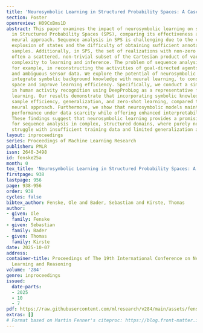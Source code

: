 ```yaml
---
title: 'Neurosymbolic Learning in Structured Probability Spaces: A Case Study'
section: Poster
openreview: H09CxBms1D
abstract: This paper examines the impact of neurosymbolic learning on sequence analysis
  in Structured Probability Spaces (SPS), comparing its effectiveness against a purely
  neural approach. Sequence analysis in SPS is challenging due to the combinatorial
  explosion of states and the difficulty of obtaining sufficient annotated training
  samples. Additionally, in SPS, the set of realizations with non-zero support is
  often a scattered, non-trivial subset of the Cartesian product of variables, adding
  complexity to learning and inference. The problem of sequence analysis in SPS emerges,
  for example, in reconstructing the activities of goal-directed agents from noisy
  and ambiguous sensor data. We explore the potential of neurosymbolic methods, which
  integrate symbolic background knowledge with neural learning, to constrain the hypothesis
  space and improve learning efficiency. Specifically, we conduct a simulation study
  in human activity recognition using DeepProbLog as a representative for neurosymbolic
  learning. Our results demonstrate that incorporating symbolic knowledge improves
  sample efficiency, generalization, and zero-shot learning, compared to a purely
  neural approach. Furthermore, we show that neurosymbolic models maintain robust
  performance under data scarcity while offering enhanced interpretability and stability.
  These findings suggest that neurosymbolic learning provides a promising foundation
  for sequence analysis in complex, structured domains, where purely neural approaches
  struggle with insufficient training data and limited generalization ability.
layout: inproceedings
series: Proceedings of Machine Learning Research
publisher: PMLR
issn: 2640-3498
id: fenske25a
month: 0
tex_title: 'Neurosymbolic Learning in Structured Probability Spaces: A Case Study'
firstpage: 938
lastpage: 956
page: 938-956
order: 938
cycles: false
bibtex_author: Fenske, Ole and Bader, Sebastian and Kirste, Thomas
author:
- given: Ole
  family: Fenske
- given: Sebastian
  family: Bader
- given: Thomas
  family: Kirste
date: 2025-10-07
address:
container-title: Proceedings of The 19th International Conference on Neurosymbolic
  Learning and Reasoning
volume: '284'
genre: inproceedings
issued:
  date-parts:
  - 2025
  - 10
  - 7
pdf: https://raw.githubusercontent.com/mlresearch/v284/main/assets/fenske25a/fenske25a.pdf
extras: []
# Format based on Martin Fenner's citeproc: https://blog.front-matter.io/posts/citeproc-yaml-for-bibliographies/
---
```


